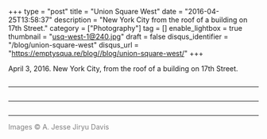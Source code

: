 +++
type = "post"
title = "Union Square West"
date = "2016-04-25T13:58:37"
description = "New York City from the roof of a building on 17th Street."
category = ["Photography"]
tag = []
enable_lightbox = true
thumbnail = "usq-west-1@240.jpg"
draft = false
disqus_identifier = "/blog/union-square-west"
disqus_url = "https://emptysqua.re/blog//blog/union-square-west/"
+++

<p>April 3, 2016. New York City, from the roof of a building on 17th Street.</p>
<p><img alt="" src="usq-west-1.jpg" /></p>
<hr />
<p><img alt="" src="usq-west-2.jpg" /></p>
<hr />
<p><img alt="" src="usq-west-3.jpg" /></p>
<hr />
<p><span style="color: gray">Images &copy; A. Jesse Jiryu Davis</span></p>
